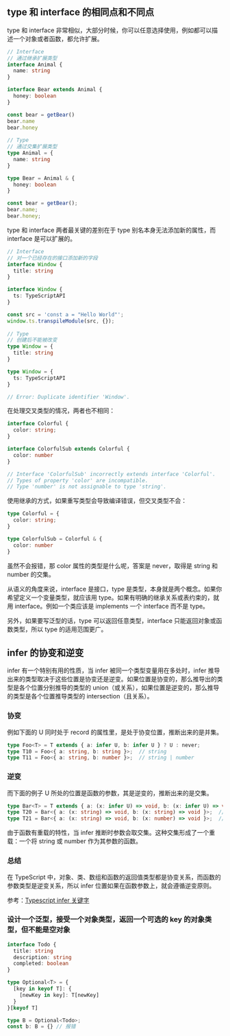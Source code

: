 ## type 和 interface 的相同点和不同点
type 和 interface 非常相似，大部分时候，你可以任意选择使用，例如都可以描述一个对象或者函数，都允许扩展。
```ts
// Interface
// 通过继承扩展类型
interface Animal {
  name: string
}

interface Bear extends Animal {
  honey: boolean
}

const bear = getBear() 
bear.name
bear.honey
        
// Type
// 通过交集扩展类型
type Animal = {
  name: string
}

type Bear = Animal & { 
  honey: boolean 
}

const bear = getBear();
bear.name;
bear.honey;
```
type 和 interface 两者最关键的差别在于 type 别名本身无法添加新的属性，而 interface 是可以扩展的。
```ts
// Interface
// 对一个已经存在的接口添加新的字段
interface Window {
  title: string
}

interface Window {
  ts: TypeScriptAPI
}

const src = 'const a = "Hello World"';
window.ts.transpileModule(src, {});
        
// Type
// 创建后不能被改变
type Window = {
  title: string
}

type Window = {
  ts: TypeScriptAPI
}

// Error: Duplicate identifier 'Window'.
```
在处理交叉类型的情况，两者也不相同：
```ts
interface Colorful {
  color: string;
}

interface ColorfulSub extends Colorful {
  color: number
}

// Interface 'ColorfulSub' incorrectly extends interface 'Colorful'.
// Types of property 'color' are incompatible.
// Type 'number' is not assignable to type 'string'.
```
使用继承的方式，如果重写类型会导致编译错误，但交叉类型不会：
```ts
type Colorful = {
  color: string;
}

type ColorfulSub = Colorful & {
  color: number
}
```
虽然不会报错，那 color 属性的类型是什么呢，答案是 never，取得是 string 和 number 的交集。

从语义的角度来说，interface 是接口，type 是类型，本身就是两个概念。如果你希望定义一个变量类型，就应该用 type。如果有明确的继承关系或表约束的，就用 interface。例如一个类应该是 implements 一个 interface 而不是 type。

另外，如果要写泛型的话，type 可以返回任意类型，interface 只能返回对象或函数类型，所以 type 的适用范围更广。



## infer 的协变和逆变
infer 有一个特别有用的性质，当 infer 被同一个类型变量用在多处时，infer 推导出来的类型取决于这些位置是协变还是逆变。如果位置是协变的，那么推导出的类型是各个位置分别推导的类型的 union（或关系），如果位置是逆变的，那么推导的类型是各个位置推导类型的 intersection（且关系）。
### 协变
例如下面的 U 同时处于 record 的属性里，是处于协变位置，推断出来的是并集。
```ts
type Foo<T> = T extends { a: infer U, b: infer U } ? U : never;
type T10 = Foo<{ a: string, b: string }>;  // string
type T11 = Foo<{ a: string, b: number }>;  // string | number
```
### 逆变
而下面的例子 U 所处的位置是函数的参数，其是逆变的，推断出来的是交集。
```ts
type Bar<T> = T extends { a: (x: infer U) => void, b: (x: infer U) => void } ? U : never;
type T20 = Bar<{ a: (x: string) => void, b: (x: string) => void }>;  // string
type T21 = Bar<{ a: (x: string) => void, b: (x: number) => void }>;  // string & number（最新的 TS 会显示 never，其实就是 string & number，只是展示方式变了）
```
由于函数有重载的特性，当 infer 推断时参数会取交集。这种交集形成了一个重载：一个将 string 或 number 作为其参数的函数。
### 总结
在 TypeScript 中，对象、类、数组和函数的返回值类型都是协变关系，而函数的参数类型是逆变关系，所以 infer 位置如果在函数参数上，就会遵循逆变原则。

参考：[Typescript infer 关键字](https://github.com/ascoders/weekly/blob/master/%E5%89%8D%E6%B2%BF%E6%8A%80%E6%9C%AF/207.%E7%B2%BE%E8%AF%BB%E3%80%8ATypescript%20infer%20%E5%85%B3%E9%94%AE%E5%AD%97%E3%80%8B.md)



### 设计一个泛型，接受一个对象类型，返回一个可选的 key 的对象类型，但不能是空对象
```ts
interface Todo {
  title: string
  description: string
  completed: boolean
}

type Optional<T> = {
  [key in keyof T]: {
    [newKey in key]: T[newKey]
  }
}[keyof T]

type B = Optional<Todo>;
const b: B = {} // 报错
```
